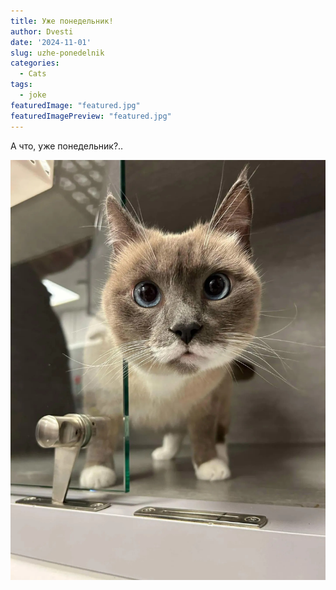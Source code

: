 ```yaml
---
title: Уже понедельник!
author: Dvesti
date: '2024-11-01'
slug: uzhe-ponedelnik
categories:
  - Cats
tags:
  - joke
featuredImage: "featured.jpg"
featuredImagePreview: "featured.jpg" 
---
```


А что, уже понедельник?..  

<!--![Кот и Понедельник](https://yxab.ru/ru/2024/11/uzhe-ponedelni/featured.jpg) --> 

![Кот и Понедельник](featured.jpg) 

